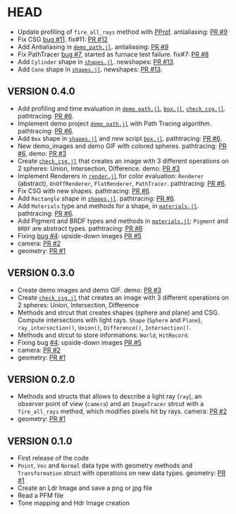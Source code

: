 # HEAD

- Update profiling of `fire_all_rays` method with [PProf](https://github.com/JuliaPerf/PProf.jl). antialiasing: [PR #9](https://github.com/daviderivaa/myraytracer/pull/9)
- Fix CSG [bug #11](https://github.com/daviderivaa/myraytracer/issues/11). fix#11: [PR #12](https://github.com/daviderivaa/myraytracer/pull/12)
- Add Antialiasing in [`demo_path.jl`](./demo_path.jl). antialiasing: [PR #9](https://github.com/daviderivaa/myraytracer/pull/9)
- Fix PathTracer [bug #7](https://github.com/daviderivaa/myraytracer/issues/7), started as furnace test failure. fix#7: [PR #8](https://github.com/daviderivaa/myraytracer/pull/8)
- Add `Cylinder` shape in [`shapes.jl`](./myRayTracing/src/shapes.jl). newshapes: [PR #13](https://github.com/daviderivaa/myraytracer/pull/13).
- Add `Cone` shape in [`shapes.jl`](./myRayTracing/src/shapes.jl). newshapes: [PR #13](https://github.com/daviderivaa/myraytracer/pull/13).

## VERSION 0.4.0
- Add profiling and time evaluation in [`demo_path.jl`](./demo_path.jl), [`box.jl`](./box.jl), [`check_csg.jl`](./check_csg.jl). pathtracing: [PR #6](https://github.com/daviderivaa/myraytracer/pull/6). 
- Implement demo project [`demo_path.jl`](./demo_path.jl) with Path Tracing algorithm. pathtracing: [PR #6](https://github.com/daviderivaa/myraytracer/pull/6).
- Add `Box` shape in [`shapes.jl`](./myRayTracing/src/shapes.jl) and new script [`box.jl`](./box.jl). pathtracing: [PR #6](https://github.com/daviderivaa/myraytracer/pull/6).
- New demo_images and demo GIF with colored spheres. pathtracing: [PR #6](https://github.com/daviderivaa/myraytracer/pull/6), demo: [PR #3](https://github.com/daviderivaa/myraytracer/pull/3)
- Create [`check_csg.jl`](./check_csg.jl) that creates an image with 3 different operations on 2 spheres: Union, Intersection, Difference. demo: [PR #3](https://github.com/daviderivaa/myraytracer/pull/3)
- Implement Renderers in [`render.jl`](./myRayTracing/src/render.jl) for color evaluation: `Renderer` (abstract), `OnOffRenderer`, `FlatRenderer`, `PathTracer`. pathtracing: [PR #6](https://github.com/daviderivaa/myraytracer/pull/6).
- Fix CSG with new shapes. pathtracing: [PR #6](https://github.com/daviderivaa/myraytracer/pull/6).
- Add `Rectangle` shape in [`shapes.jl`](./myRayTracing/src/shapes.jl). pathtracing: [PR #6](https://github.com/daviderivaa/myraytracer/pull/6).
- Add `Materials` type and methods for a shape, in [`materials.jl`](./myRayTracing/src/materials.jl). pathtracing: [PR #6](https://github.com/daviderivaa/myraytracer/pull/6).
- Add Pigment and BRDF types and methods in [`materials.jl`](./myRayTracing/src/materials.jl): `Pigment` and `BRDF` are abstract types. pathtracing: [PR #6](https://github.com/daviderivaa/myraytracer/pull/6)
- Fixing [bug #4](https://github.com/daviderivaa/myraytracer/issues/4): upside-down images [PR #5](https://github.com/daviderivaa/myraytracer/pull/5)
- camera: [PR #2](https://github.com/daviderivaa/myraytracer/pull/2)
- geometry: [PR #1](https://github.com/daviderivaa/myraytracer/pull/1)

## VERSION 0.3.0
- Create demo images and demo GIF. demo: [PR #3](https://github.com/daviderivaa/myraytracer/pull/3)
- Create [`check_csg.jl`](./check_csg.jl) that creates an image with 3 different operations on 2 spheres: Union, Intersection, Difference
- Methods and strcut that creates shapes (sphere and plane) and CSG. Compute intersections with light rays. `Shape` (`Sphere` and `Plane`), `ray_intersection()`, `Union()`, `Difference()`, `Intersection()`.
- Methods and strcut to store informations: `World`, `HitRecord`.
- Fixing bug [#4](https://github.com/daviderivaa/myraytracer/issues/4): upside-down images [PR #5](https://github.com/daviderivaa/myraytracer/pull/5)
- camera: [PR #2](https://github.com/daviderivaa/myraytracer/pull/2)
- geometry: [PR #1](https://github.com/daviderivaa/myraytracer/pull/1)

## VERSION 0.2.0
- Methods and structs that allows to describe a light ray (`ray`), an observer point of view (`camera`) and an `ImageTracer` strcut with a `fire_all_rays` method, which modifies pixels hit by rays. camera: [PR #2](https://github.com/daviderivaa/myraytracer/pull/2)
- geometry: [PR #1](https://github.com/daviderivaa/myraytracer/pull/1)

## VERSION 0.1.0
- First release of the code
- `Point`, `Vec` and `Normal` data type with geometry methods and `Transformation` struct with operations on new data types. geometry: [PR #1](https://github.com/daviderivaa/myraytracer/pull/1)
- Create an Ldr Image and save a png or jpg file
- Read a PFM file
- Tone mapping and Hdr Image creation